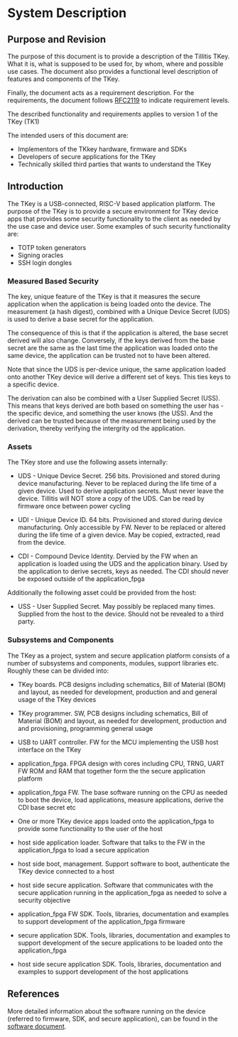 # System Description

## Purpose and Revision

The purpose of this document is to provide a description of the
Tillitis TKey. What it is, what is supposed to be used for, by whom,
where and possible use cases. The document also provides a functional
level description of features and components of the TKey.

Finally, the document acts as a requirement description. For the
requirements, the document follows
[RFC2119](https://datatracker.ietf.org/doc/html/rfc2119) to indicate
requirement levels.

The described functionality and requirements applies to version 1 of
the TKey (TK1)

The intended users of this document are:
- Implementors of the TKkey hardware, firmware and SDKs
- Developers of secure applications for the TKey
- Technically skilled third parties that wants to understand the
  TKey


## Introduction
The TKey is a USB-connected, RISC-V based application platform. The
purpose of the TKey is to provide a secure environment for TKey device
apps that provides some security functionality to the client as needed
by the use case and device user. Some examples of such security
functionality are:

- TOTP token generators
- Signing oracles
- SSH login dongles


### Measured Based Security
The key, unique feature of the TKey is that it measures the secure
application when the application is being loaded onto the device. The
measurement (a hash digest), combined with a Unique Device Secret
(UDS) is used to derive a base secret for the application.

The consequence of this is that if the application is altered,
the base secret derived will also change. Conversely, if the keys
derived from the base secret are the same as the last time the
application was loaded onto the same device, the application can
be trusted not to have been altered.

Note that since the UDS is per-device unique, the same application
loaded onto another TKey device will derive a different set of keys.
This ties keys to a specific device.

The derivation can also be combined with a User Supplied Secret
(USS). This means that keys derived are both based on something the user
has - the specific device, and something the user knows (the USS). And
the derived can be trusted because of the measurement being used
by the derivation, thereby verifying the intergrity od the application.


### Assets
The TKey store and use the following assets internally:

- UDS - Unique Device Secret. 256 bits. Provisioned and stored during
  device manufacturing. Never to be replaced during the life time of
  a given device. Used to derive application secrets. Must never leave
  the device. Tillitis will NOT store a copy of the UDS. Can be read
  by firmware once between power cycling

- UDI - Unique Device ID. 64 bits. Provisioned and stored during
  device manufacturing. Only accessible by FW. Never to be replaced or
  altered during the life time of a given device. May be copied,
  extracted, read from the device.

- CDI - Compound Device Identity. Dervied by the FW when an application
  is loaded using the UDS and the application binary. Used by the
  application to derive secrets, keys as needed. The CDI should never
  be exposed outside of the application_fpga


Additionally the following asset could be provided from the host:

- USS - User Supplied Secret. May possibly be replaced many times.
  Supplied from the host to the device. Should not be revealed to a
  third party.


### Subsystems and Components
The TKey as a project, system and secure application platform
consists of a number of subsystems and components, modules, support
libraries etc. Roughly these can be divided into:

- TKey boards. PCB designs including schematics, Bill of Material
  (BOM) and layout, as needed for development, production and and
  general usage of the TKey devices

- TKey programmer. SW, PCB designs including schematics, Bill of
  Material (BOM) and layout, as needed for development, production
  and and provisioning, programming general usage

- USB to UART controller. FW for the MCU implementing the USB host
  interface on the TKey

- application_fpga. FPGA design with cores including CPU, TRNG, UART
  FW ROM and RAM that together form the the secure application
  platform

- application_fpga FW. The base software running on the CPU as needed
  to boot the device, load applications, measure applications, derive
  the CDI base secret etc

- One or more TKey device apps loaded onto the application_fpga to
  provide some functionality to the user of the host

- host side application loader. Software that talks to the FW in the
  application_fpga to load a secure application

- host side boot, management. Support software to boot, authenticate
  the TKey device connected to a host

- host side secure application. Software that communicates with the
  secure application running in the application_fpga as needed to
  solve a security objective

- application_fpga FW SDK. Tools, libraries, documentation and
  examples to support development of the application_fpga firmware

- secure application SDK. Tools, libraries, documentation and examples
  to support development of the secure applications to be loaded onto
  the application_fpga

- host side secure application SDK. Tools, libraries, documentation and
  examples to support development of the host applications


## References
More detailed information about the software running on the device
(referred to firmware, SDK, and secure application), can be found in
the [software document](software.md).
